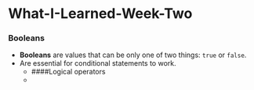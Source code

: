 # What-I-Learned-Week-Two

### Booleans
  - **Booleans** are values that can be only one of two things: `true` or `false`.
  - Are essential for conditional statements to work.
    - ####Logical operators
    - 